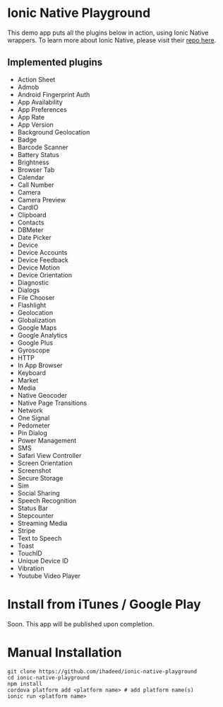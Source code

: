 # Ionic Native Playground
This demo app puts all the plugins below in action, using Ionic Native wrappers. To learn more about Ionic Native, please visit their [repo here](https://github.com/driftyco/ionic-native). 

## Implemented plugins
- Action Sheet
- Admob
- Android Fingerprint Auth
- App Availability
- App Preferences
- App Rate
- App Version
- Background Geolocation
- Badge
- Barcode Scanner
- Battery Status
- Brightness
- Browser Tab
- Calendar
- Call Number
- Camera
- Camera Preview
- CardIO
- Clipboard
- Contacts
- DBMeter
- Date Picker
- Device
- Device Accounts
- Device Feedback
- Device Motion
- Device Orientation
- Diagnostic
- Dialogs
- File Chooser
- Flashlight
- Geolocation
- Globalization
- Google Maps
- Google Analytics
- Google Plus
- Gyroscope
- HTTP
- In App Browser
- Keyboard
- Market
- Media
- Native Geocoder
- Native Page Transitions
- Network
- One Signal
- Pedometer
- Pin Dialog
- Power Management
- SMS
- Safari View Controller
- Screen Orientation
- Screenshot
- Secure Storage
- Sim
- Social Sharing
- Speech Recognition
- Status Bar
- Stepcounter
- Streaming Media
- Stripe
- Text to Speech
- Toast
- TouchID
- Unique Device ID
- Vibration
- Youtube Video Player

# Install from iTunes / Google Play
Soon.
This app will be published upon completion.

# Manual Installation
```shell
git clone https://github.com/ihadeed/ionic-native-playground
cd ionic-native-playground
npm install
cordova platform add <platform name> # add platform name(s)
ionic run <platform name>
```
